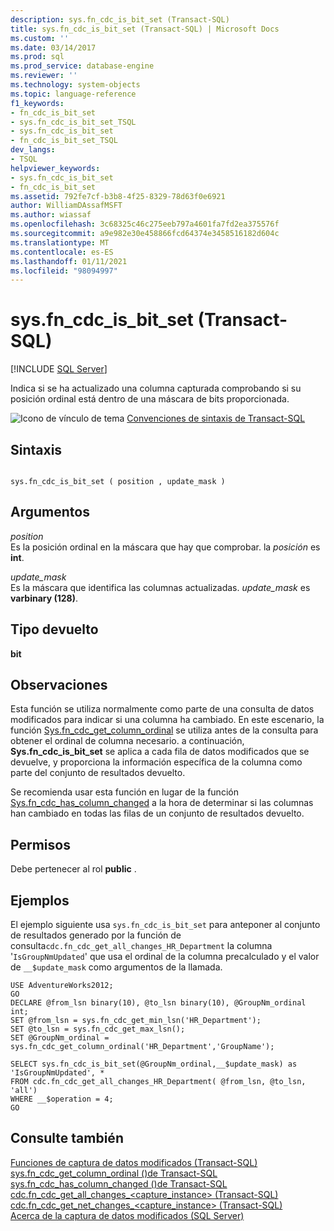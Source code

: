 ```yaml
---
description: sys.fn_cdc_is_bit_set (Transact-SQL)
title: sys.fn_cdc_is_bit_set (Transact-SQL) | Microsoft Docs
ms.custom: ''
ms.date: 03/14/2017
ms.prod: sql
ms.prod_service: database-engine
ms.reviewer: ''
ms.technology: system-objects
ms.topic: language-reference
f1_keywords:
- fn_cdc_is_bit_set
- sys.fn_cdc_is_bit_set_TSQL
- sys.fn_cdc_is_bit_set
- fn_cdc_is_bit_set_TSQL
dev_langs:
- TSQL
helpviewer_keywords:
- sys.fn_cdc_is_bit_set
- fn_cdc_is_bit_set
ms.assetid: 792fe7cf-b3b8-4f25-8329-78d63f0e6921
author: WilliamDAssafMSFT
ms.author: wiassaf
ms.openlocfilehash: 3c68325c46c275eeb797a4601fa7fd2ea375576f
ms.sourcegitcommit: a9e982e30e458866fcd64374e3458516182d604c
ms.translationtype: MT
ms.contentlocale: es-ES
ms.lasthandoff: 01/11/2021
ms.locfileid: "98094997"
---
```

# <a name="sysfn_cdc_is_bit_set-transact-sql"></a>sys.fn_cdc_is_bit_set (Transact-SQL)
[!INCLUDE [SQL Server](../../includes/applies-to-version/sqlserver.md)]

  Indica si se ha actualizado una columna capturada comprobando si su posición ordinal está dentro de una máscara de bits proporcionada.  
  
 ![Icono de vínculo de tema](../../database-engine/configure-windows/media/topic-link.gif "Icono de vínculo de tema") [Convenciones de sintaxis de Transact-SQL](../../t-sql/language-elements/transact-sql-syntax-conventions-transact-sql.md)  
  
## <a name="syntax"></a>Sintaxis  
  
```  
  
sys.fn_cdc_is_bit_set ( position , update_mask )  
```  
  
## <a name="arguments"></a>Argumentos  
 *position*  
 Es la posición ordinal en la máscara que hay que comprobar. la *posición* es **int**.  
  
 *update_mask*  
 Es la máscara que identifica las columnas actualizadas. *update_mask* es **varbinary (128)**.  
  
## <a name="return-type"></a>Tipo devuelto  
 **bit**  
  
## <a name="remarks"></a>Observaciones  
 Esta función se utiliza normalmente como parte de una consulta de datos modificados para indicar si una columna ha cambiado. En este escenario, la función [Sys.fn_cdc_get_column_ordinal](../../relational-databases/system-functions/sys-fn-cdc-get-column-ordinal-transact-sql.md) se utiliza antes de la consulta para obtener el ordinal de columna necesario. a continuación, **Sys.fn_cdc_is_bit_set** se aplica a cada fila de datos modificados que se devuelve, y proporciona la información específica de la columna como parte del conjunto de resultados devuelto.  
  
 Se recomienda usar esta función en lugar de la función [Sys.fn_cdc_has_column_changed](../../relational-databases/system-functions/sys-fn-cdc-has-column-changed-transact-sql.md) a la hora de determinar si las columnas han cambiado en todas las filas de un conjunto de resultados devuelto.  
  
## <a name="permissions"></a>Permisos  
 Debe pertenecer al rol **public** .  
  
## <a name="examples"></a>Ejemplos  
 El ejemplo siguiente usa `sys.fn_cdc_is_bit_set` para anteponer al conjunto de resultados generado por la función de consulta`cdc.fn_cdc_get_all_changes_HR_Department` la columna '`IsGroupNmUpdated`' que usa el ordinal de la columna precalculado y el valor de `__$update_mask` como argumentos de la llamada.  
  
```  
USE AdventureWorks2012;  
GO  
DECLARE @from_lsn binary(10), @to_lsn binary(10), @GroupNm_ordinal int;  
SET @from_lsn = sys.fn_cdc_get_min_lsn('HR_Department');  
SET @to_lsn = sys.fn_cdc_get_max_lsn();  
SET @GroupNm_ordinal = sys.fn_cdc_get_column_ordinal('HR_Department','GroupName');  
  
SELECT sys.fn_cdc_is_bit_set(@GroupNm_ordinal,__$update_mask) as 'IsGroupNmUpdated', *  
FROM cdc.fn_cdc_get_all_changes_HR_Department( @from_lsn, @to_lsn, 'all')  
WHERE __$operation = 4;  
GO  
```  
  
## <a name="see-also"></a>Consulte también  
 [Funciones de captura de datos modificados &#40;Transact-SQL&#41;](../../relational-databases/system-functions/change-data-capture-functions-transact-sql.md)   
 [sys.fn_cdc_get_column_ordinal &#40;&#41;de Transact-SQL ](../../relational-databases/system-functions/sys-fn-cdc-get-column-ordinal-transact-sql.md)   
 [sys.fn_cdc_has_column_changed &#40;&#41;de Transact-SQL ](../../relational-databases/system-functions/sys-fn-cdc-has-column-changed-transact-sql.md)   
 [cdc.fn_cdc_get_all_changes_&#60;capture_instance&#62;  &#40;Transact-SQL&#41;](../../relational-databases/system-functions/cdc-fn-cdc-get-all-changes-capture-instance-transact-sql.md)   
 [cdc.fn_cdc_get_net_changes_&#60;capture_instance&#62; &#40;Transact-SQL&#41;](../../relational-databases/system-functions/cdc-fn-cdc-get-net-changes-capture-instance-transact-sql.md)   
 [Acerca de la captura de datos modificados &#40;SQL Server&#41;](../../relational-databases/track-changes/about-change-data-capture-sql-server.md)  
  
  

